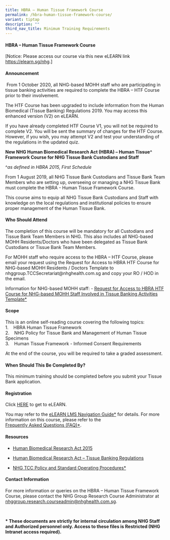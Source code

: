 ```yaml
---
title: HBRA – Human Tissue Framework Course
permalink: /hbra-human-tissue-framework-course/
variant: tiptap
description: ""
third_nav_title: Minimum Training Requirements
---
```

<h4><strong>HBRA – Human Tissue Framework Course</strong></h4>
<p></p>
<p>[Notice: Please access our course via this new eLEARN link <a href="https://elearn.sg/nhg" rel="noopener noreferrer nofollow" target="_blank"><u>https://elearn.sg/nhg</u></a>.]</p>
<h4><strong>Announcement</strong></h4>
<p>&nbsp;From 1 October 2020, all NHG-based MOHH staff who are participating
in tissue banking activities are required to complete the HBRA – HTF Course
prior to their involvement.</p>
<p>The HTF Course has been upgraded to include information from the Human
Biomedical (Tissue Banking) Regulations 2019. You may access this enhanced
version (V2) on eLEARN.</p>
<p>If you have already completed HTF Course V1, you will not be required
to complete V2. You will be sent the summary of changes for the HTF Course.
However, if you wish, you may attempt V2 and test your understanding of
the regulations in the updated quiz.</p>
<p><strong>New NHG Human Biomedical Research Act (HBRA) – Human Tissue^ Framework Course for NHG Tissue Bank Custodians and Staff</strong>
</p>
<p>^<em>as defined in HBRA 2015, First Schedule</em>
</p>
<p>From 1 August 2019, all NHG Tissue Bank Custodians and Tissue Bank Team
Members who are setting up, overseeing or managing a NHG Tissue Bank must
complete the HBRA - Human Tissue Framework Course.</p>
<p>This course aims to equip all NHG Tissue Bank Custodians and Staff with
knowledge on the local regulations and institutional policies to ensure
proper management of the Human Tissue Bank.</p>
<p></p>
<h4><strong>Who Should Attend</strong></h4>
<p>The completion of this course will be mandatory for all Custodians and
Tissue Bank Team Members in NHG. This also includes all NHG-based MOHH
Residents/Doctors who have been delegated as Tissue Bank Custodians or
Tissue Bank Team Members.</p>
<p>For MOHH staff who require access to the HBRA – HTF Course, please email
your request using the Request for Access to HBRA HTF Course for NHG-based
MOHH Residents / Doctors Template to <a rel="noopener noreferrer nofollow" target="_blank">nhggroup.TCCSecretariat@nhghealth.com.sg</a> and
copy your RO / HOD in the email.&nbsp;</p>
<p>Information for NHG-based MOHH staff: -&nbsp;<a href="https://mynhg.nhg.com.sg/dept/rcu/Shared%20Library/Tissue%20Banking/Request_For_Access_to_HBRA_HTF_Course_for_NHG-based_MOHH_Staff_Involved_in_Tissue_Banking_Activities%20Template.docx?Web=1" rel="noopener noreferrer nofollow" target="_blank"><u>Request for Access to HBRA HTF Course for NHG-based MOHH Staff Involved in Tissue Banking Activities Template*</u></a>
</p>
<p></p>
<h4><strong>Scope</strong></h4>
<p>This is an online self-reading course covering the following topics:
<br>1.&nbsp;&nbsp; &nbsp;HBRA Human Tissue Framework
<br>2.&nbsp;&nbsp; &nbsp;NHG Policy for Tissue Bank and Management of Human
Tissue Specimens
<br>3.&nbsp;&nbsp; &nbsp;Human Tissue Framework - Informed Consent Requirements</p>
<p>At the end of the course, you will be required to take a graded assessment.</p>
<p></p>
<h4><strong>When Should This Be Completed By?</strong></h4>
<p>This minimum training should be completed before you submit your Tissue
Bank application.</p>
<p></p>
<h4><strong>Registration</strong></h4>
<p>Click <a href="https://elearn.sg/nhg/Login/Login.aspx" rel="noopener noreferrer nofollow" target="_blank"><u>HERE</u></a> to
get to eLEARN.</p>
<p>You may refer to the <a href="https://mynhg.nhg.com.sg/dept/RCU/_layouts/15/guestaccess.aspx?guestaccesstoken=kdJ5Yku5rJmYx%2bTJ4qDFZxkEkekNWEdmbmiPBYBTdBU%3d&amp;docid=2_1e13ec18333e847e8bdb8b8c8f39025bb&amp;rev=1" rel="noopener nofollow" target="_blank">eLEARN&nbsp;LMS&nbsp;Navigation&nbsp;Guide*</a> for
details. For more information on this course, please refer to the <a href="https://mynhg.nhg.com.sg/dept/RCU/_layouts/15/guestaccess.aspx?guestaccesstoken=e1%2beZYYhjB8%2bxohJoX7lulPifVjK3T6XzQmNsZrjmKs%3d&amp;docid=2_13786744ab7f94e84b3d7f8ac9d6de88a&amp;rev=1" rel="noopener nofollow" target="_blank">Frequently&nbsp;Asked&nbsp;Questions&nbsp;(FAQ)*</a>.</p>
<p></p>
<h4><strong>Resources</strong></h4>
<ul data-tight="true" class="tight">
<li>
<p><a href="https://sso.agc.gov.sg/Act/HBRA2015" rel="noopener nofollow" target="_blank">Human&nbsp;Biomedical&nbsp;Research&nbsp;Act&nbsp;2015</a>
</p>
</li>
<li>
<p><a href="https://sso.agc.gov.sg/SL/HBRA2015-S702-2019?DocDate=20191021" rel="noopener nofollow" target="_blank">Human Biomedical Research Act – Tissue Banking Regulations</a>
</p>
</li>
<li>
<p><a href="https://mynhg.nhg.com.sg/dept/rcu/Pages/default.aspx?RootFolder=%2Fdept%2FRCU%2FShared%20Library%2FTissue%20Banking%2FNHG%20Proper%20Conduct%20of%20Tissue%20Bank%20%281500%29%20SOPs%20%26%20guidance%20documents&amp;FolderCTID=0x0120006458C236C56B394AB53516C7CD66C829&amp;View=%7B8FB03BD4%2DCDE4%2D456E%2DA78B%2D67D4FDD0F84E%7D" rel="noopener nofollow" target="_blank">NHG&nbsp;TCC&nbsp;Policy&nbsp;and&nbsp;Standard&nbsp;Operating&nbsp;Procedures*</a>
</p>
</li>
</ul>
<p></p>
<h4><strong>Contact Information</strong></h4>
<p>For more information or queries on the HBRA – Human Tissue Framework Course,
please contact the&nbsp;NHG&nbsp;Group Research&nbsp;Course Administrator
at <a href="mailto:nhggroup.research.courseadmin@nhghealth.com.sg" rel="noopener noreferrer nofollow" target="_blank">nhggroup.research.courseadmin@nhghealth.com.sg</a>.</p>
<p></p>
<p>
<br>
</p>
<p><strong>* These documents are strictly for internal circulation among NHG Staff and Authorized personnel only. Access to these files is Restricted (NHG Intranet access required).</strong>
</p>